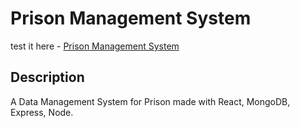 # Prison Management System 

test it here - [Prison Management System](https://jchael12.github.io/prison-management-system/)

## Description

A Data Management System for Prison made with React, MongoDB, Express, Node.


